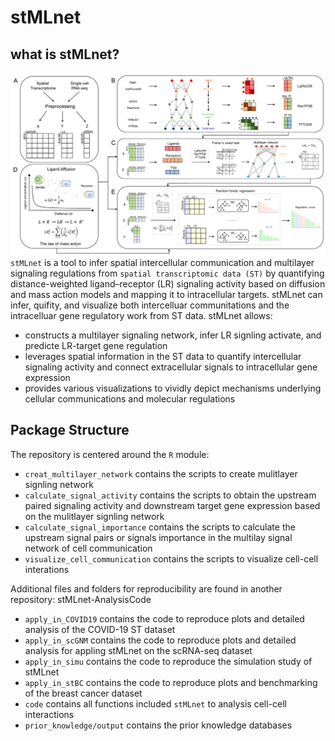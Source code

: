 # stMLnet

## what is stMLnet?
![image](https://github.com/SunXQlab/stMLnet/blob/main/overview_stMLnet.png)
`stMLnet` is a tool to infer spatial intercellular communication and multilayer signaling regulations from `spatial transcriptomic data (ST)` by quantifying distance-weighted ligand–receptor (LR) signaling activity based on diffusion and mass action models and mapping it to intracellular targets. stMLnet can infer, quifity, and visualize both intercelluar communitations and the intracelluar gene regulatory work from ST data. stMLnet allows:
* constructs a multilayer signaling network, infer LR signling activate, and predicte LR-target gene regulation <br>
* leverages spatial information in the ST data to quantify intercellular signaling activity and connect extracellular signals to intracellular gene expression<br>
* provides various visualizations to vividly depict mechanisms underlying cellular communications and molecular regulations <br>

## Package Structure
The repository is centered around the `R` module:
* `creat_multilayer_network` contains the scripts to create mulitlayer signling network <br>
* `calculate_signal_activity` contains the scripts to obtain the upstream paired signaling activity and downstream target gene expression based on the mulitlayer signling network <br>
* `calculate_signal_importance` contains the scripts to calculate the upstream signal pairs or signals importance in the multilay signal network of cell communication <br>
* `visualize_cell_communication` contains the scripts to visualize cell-cell interations <br>

Additional files and folders for reproducibility are found in another repository: stMLnet-AnalysisCode
* `apply_in_COVID19` contains the code to reproduce plots and detailed analysis of the COVID-19 ST dataset <br>
* `apply_in_scGNM` contains the code to reproduce plots and detailed analysis for appling stMLnet on the scRNA-seq dataset <br>
* `apply_in_simu` contains the code to reproduce the simulation study of stMLnet <br>
* `apply_in_stBC` contains the code to reproduce plots and benchmarking of the breast cancer dataset <br>
* `code` contains all functions included `stMLnet` to analysis cell-cell interactions <br>
* `prior_knowledge/output` contains the prior knowledge databases <br>




